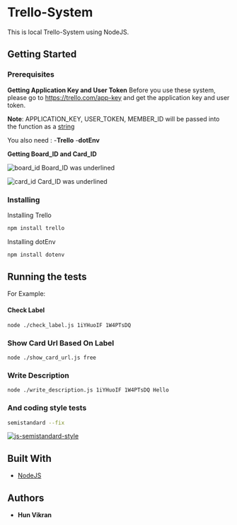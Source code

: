 # Trello-System

  This is local Trello-System using NodeJS.

## Getting Started


### Prerequisites

**Getting Application Key and User Token**
Before you use these system, please go to https://trello.com/app-key and get the application key and user token.

**Note**: APPLICATION_KEY, USER_TOKEN, MEMBER_ID will be passed into the function as a [string](https://developer.mozilla.org/en-US/docs/Web/JavaScript/Reference/Global_Objects/String)

You also need :
  -**Trello**
  -**dotEnv**

**Getting Board_ID and Card_ID**

![board_id](https://user-images.githubusercontent.com/45678324/59160759-db2f8c80-8b03-11e9-830c-4df00f8de105.png)
Board_ID was underlined

![card_id](https://user-images.githubusercontent.com/45678324/59160763-dcf95000-8b03-11e9-9861-6fbec55bee20.png)
Card_ID was underlined

### Installing

Installing Trello

```bash
npm install trello
```

Installing dotEnv

```bash
npm install dotenv
```


## Running the tests

For Example:

#### Check Label
    
    node ./check_label.js 1iYHuoIF 1W4PTsDQ
    
### Show Card Url Based On Label
    
    node ./show_card_url.js free
    
### Write Description
    
    node ./write_description.js 1iYHuoIF 1W4PTsDQ Hello



### And coding style tests

```bash
semistandard --fix
```
[![js-semistandard-style](https://img.shields.io/badge/code%20style-semistandard-brightgreen.svg?style=flat-square)](https://github.com/Flet/semistandard)

## Built With

* [NodeJS](https://nodejs.org/en/)

## Authors

* **Hun Vikran** 
